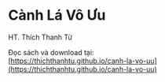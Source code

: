# Cành Lá Vô Ưu

HT. Thích Thanh Từ

Đọc sách và download tại:  
[https://thichthanhtu.github.io/canh-la-vo-uu](https://thichthanhtu.github.io/canh-la-vo-uu)
